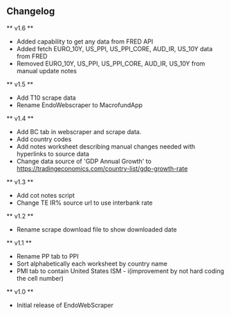 ## Changelog ##

** v1.6 **
- Added capability to get any data from FRED API
- Added fetch EURO_10Y, US_PPI, US_PPI_CORE, AUD_IR, US_10Y data from FRED
- Removed EURO_10Y, US_PPI, US_PPI_CORE, AUD_IR, US_10Y from manual update notes

** v1.5 **
- Add T10 scrape data
- Rename EndoWebscraper to MacrofundApp

** v1.4 **
- Add BC tab in webscraper and scrape data.
- Add country codes
- Add notes worksheet describing manual changes needed with hyperlinks to source data
- Change data source of 'GDP Annual Growth' to https://tradingeconomics.com/country-list/gdp-growth-rate

** v1.3 **
- Add cot notes script
- Change TE IR% source url to use interbank rate

** v1.2 **
- Rename scrape download file to show downloaded date

** v1.1 **
- Rename PP tab to PPI
- Sort alphabetically each worksheet by country name
- PMI tab to contain United States ISM - i(improvement by not hard coding the cell number)

** v1.0 **
- Initial release of EndoWebScraper
